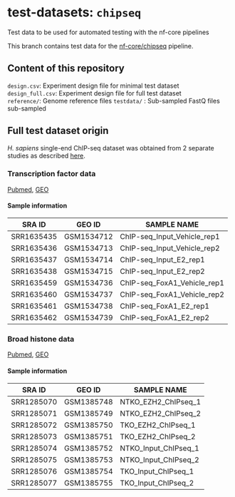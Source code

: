 # test-datasets: `chipseq`
Test data to be used for automated testing with the nf-core pipelines

This branch contains test data for the [nf-core/chipseq](https://github.com/nf-core/chipseq) pipeline.

## Content of this repository

`design.csv`: Experiment design file for minimal test dataset  
`design_full.csv`: Experiment design file for full test dataset  
`reference/`: Genome reference files
`testdata/` : Sub-sampled FastQ files sub-sampled

## Full test dataset origin

*H. sapiens* single-end ChIP-seq dataset was obtained from 2 separate studies as described [here](https://academic.oup.com/bib/article/17/6/953/2453197#47712047).

### Transcription factor data

[Pubmed](https://pubmed.ncbi.nlm.nih.gov/25752574/), [GEO](https://www.ncbi.nlm.nih.gov/geo/query/acc.cgi?acc=GSE59530)

#### Sample information

| SRA ID     | GEO ID     | SAMPLE NAME                 |
|------------|------------|-----------------------------|
| SRR1635435 | GSM1534712 | ChIP-seq_Input_Vehicle_rep1 |
| SRR1635436 | GSM1534713 | ChIP-seq_Input_Vehicle_rep2 |
| SRR1635437 | GSM1534714 | ChIP-seq_Input_E2_rep1      |
| SRR1635438 | GSM1534715 | ChIP-seq_Input_E2_rep2      |
| SRR1635459 | GSM1534736 | ChIP-seq_FoxA1_Vehicle_rep1 |
| SRR1635460 | GSM1534737 | ChIP-seq_FoxA1_Vehicle_rep2 |
| SRR1635461 | GSM1534738 | ChIP-seq_FoxA1_E2_rep1      |
| SRR1635462 | GSM1534739 | ChIP-seq_FoxA1_E2_rep2      |

### Broad histone data

[Pubmed](https://pubmed.ncbi.nlm.nih.gov/25188243/), [GEO](https://www.ncbi.nlm.nih.gov/geo/query/acc.cgi?acc=GSE57632)

#### Sample information

| SRA ID     | GEO ID     | SAMPLE NAME          |
|------------|------------|----------------------|
| SRR1285070 | GSM1385748 | NTKO_EZH2_ChIPseq_1  |
| SRR1285071 | GSM1385749 | NTKO_EZH2_ChIPseq_2  |
| SRR1285072 | GSM1385750 | TKO_EZH2_ChIPseq_1   |
| SRR1285073 | GSM1385751 | TKO_EZH2_ChIPseq_2   |
| SRR1285074 | GSM1385752 | NTKO_Input_ChIPseq_1 |
| SRR1285075 | GSM1385753 | NTKO_Input_ChIPseq_2 |
| SRR1285076 | GSM1385754 | TKO_Input_ChIPseq_1  |
| SRR1285077 | GSM1385755 | TKO_Input_ChIPseq_2  |
